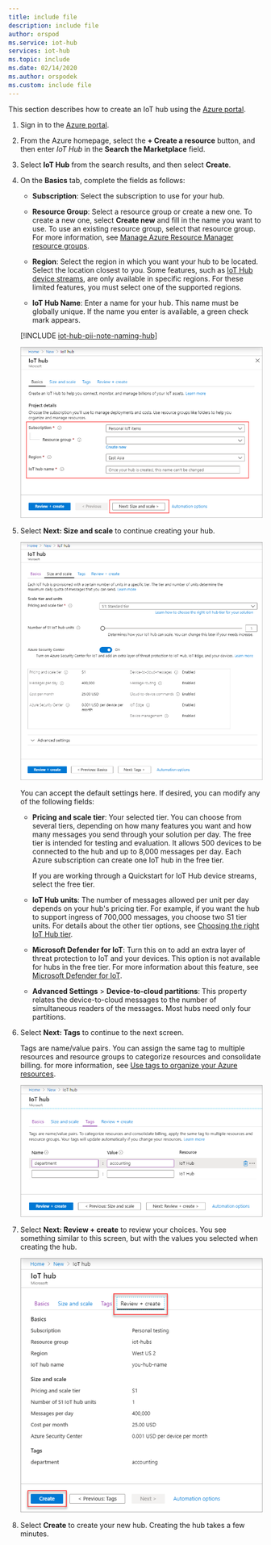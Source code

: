 ```yaml
---
title: include file
description: include file
author: orspod
ms.service: iot-hub
services: iot-hub
ms.topic: include
ms.date: 02/14/2020
ms.author: orspodek
ms.custom: include file
---
```


This section describes how to create an IoT hub using the [Azure portal](https://portal.azure.com).

1. Sign in to the [Azure portal](https://portal.azure.com).

1. From the Azure homepage, select the **+ Create a resource** button, and then enter *IoT Hub* in the **Search the Marketplace** field.

1. Select **IoT Hub** from the search results, and then select **Create**.

1. On the **Basics** tab, complete the fields as follows:

   - **Subscription**: Select the subscription to use for your hub.

   - **Resource Group**: Select a resource group or create a new one. To create a new one, select **Create new** and fill in the name you want to use. To use an existing resource group, select that resource group. For more information, see [Manage Azure Resource Manager resource groups](/azure/azure-resource-manager/management/manage-resource-groups-portal).

   - **Region**: Select the region in which you want your hub to be located. Select the location closest to you. Some features, such as [IoT Hub device streams](/azure/iot-hub/iot-hub-device-streams-overview), are only available in specific regions. For these limited features, you must select one of the supported regions.

   - **IoT Hub Name**: Enter a name for your hub. This name must be globally unique. If the name you enter is available, a green check mark appears.

   [!INCLUDE [iot-hub-pii-note-naming-hub](iot-hub-pii-note-naming-hub.md)]

   ![Create a hub in the Azure portal.](./media/iot-hub-include-create-hub/iot-hub-create-screen-basics.png)

1. Select **Next: Size and scale** to continue creating your hub.

   ![Set the size and scale for a new hub using the Azure portal.](./media/iot-hub-include-create-hub/iot-hub-create-screen-size-scale.png)

   You can accept the default settings here. If desired, you can modify any of the following fields: 

    - **Pricing and scale tier**: Your selected tier. You can choose from several tiers, depending on how many features you want and how many messages you send through your solution per day. The free tier is intended for testing and evaluation. It allows 500 devices to be connected to the hub and up to 8,000 messages per day. Each Azure subscription can create one IoT hub in the free tier. 

      If you are working through a Quickstart for IoT Hub device streams, select the free tier.

    - **IoT Hub units**: The number of messages allowed per unit per day depends on your hub's pricing tier. For example, if you want the hub to support ingress of 700,000 messages, you choose two S1 tier units.
    For details about the other tier options, see [Choosing the right IoT Hub tier](/azure/iot-hub/iot-hub-scaling).

    - **Microsoft Defender for IoT**: Turn this on to add an extra layer of threat protection to IoT and your devices. This option is not available for hubs in the free tier. For more information about this feature, see [Microsoft Defender for IoT](/azure/asc-for-iot/).

    - **Advanced Settings** > **Device-to-cloud partitions**: This property relates the device-to-cloud messages to the number of simultaneous readers of the messages. Most hubs need only four partitions.

1.  Select **Next: Tags** to continue to the next screen.

    Tags are name/value pairs. You can assign the same tag to multiple resources and resource groups to categorize resources and consolidate billing. for more information, see [Use tags to organize your Azure resources](/azure/azure-resource-manager/management/tag-resources).

    ![Assign tags for the hub using the Azure portal.](./media/iot-hub-include-create-hub/iot-hub-create-tabs.png)

1.  Select **Next: Review + create** to review your choices. You see something similar to this screen, but with the values you selected when creating the hub. 

    ![Review information for creating the new hub.](./media/iot-hub-include-create-hub/iot-hub-create-review.png)

1.  Select **Create** to create your new hub. Creating the hub takes a few minutes.
